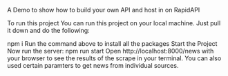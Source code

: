 A Demo to show how to build your own API and host in on RapidAPI

To run this project
You can run this project on your local machine. Just pull it down and do the following:

npm i
Run the command above to install all the packages
Start the Project
Now run the server:
npm run start
Open http://localhost:8000/news with your browser to see the results of the scrape in your terminal. You can also used certain paramters to get news from individual sources.

